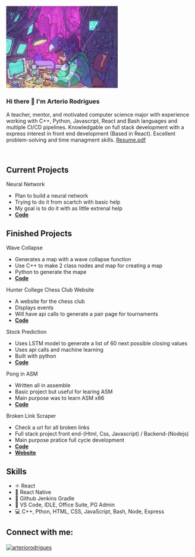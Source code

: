 <img src = "./space-gooose-lofi-artstation.jpg"  alt = "coding"  width = "300px" height = "auto"> 

### Hi there 👋 I'm **Arterio Rodrigues**

A teacher, mentor, and motivated computer science major with experience working with C++, Python, Javascript, React and Bash languages and multiple CI/CD pipelines. Knowledgable on full stack development with a express interest in front end development (Based in React). Excellent problem-solving and time managment skills. [Resume.pdf](./Resume.pdf)



<br>

## Current Projects

Neural Network
* Plan to build a neural network
* Trying to do it from scartch with basic help
* My goal is to do it with as little extrenal help
* <a href= 'https://github.com/ArterioRodrigues/LifeModel'> **Code** </a> 

## Finished Projects

Wave Collapse
* Generates a map with a wave collapse function
* Use C++ to make 2 class nodes and map for creating a map
* Python to generate the mape
* <a href= 'https://github.com/ArterioRodrigues/wave_collapse-'> **Code** </a> 

Hunter College Chess Club Website
* A website for the chess club
* Displays events
* Will have api calls to generate a pair page for tournaments
* <a href= 'https://github.com/ArterioRodrigues/HunterChessClub'> **Code** </a> 

Stock Prediction
* Uses LSTM model to generate a list of 60 next possible closing values
* Uses api calls and machine learning 
* Built with python 
* <a href= 'https://github.com/ArterioRodrigues/stock_prediction'> **Code** </a> 

Pong in ASM
* Written all in assemble 
* Basic project but useful for learing ASM
* Main purpose was to learn ASM x86
* <a href= 'https://github.com/ArterioRodrigues/asm_game/tree/main/pong'> **Code** </a> 

Broken Link Scraper
* Check a url for all broken links
* Full stack project front end-(Html, Css, Javascript) / Backend-(Nodejs)
* Main purpose pratice full cycle development
* <a href= 'https://github.com/ArterioRodrigues/Scraper'> **Code** </a> 
* <a href= 'https://arteriorodrigues.github.io/Scraper/'> **Website** </a> 

## Skills
* ⚛ React
* 📱 React Native
* 🔗 Github Jenkins Gradle
* 📕 VS Code, IDLE, Office Suite, PG Admin
* 💻 C++, Pthon, HTML, CSS, JavaScript, Bash, Node, Express


## Connect with me:
<p >
<a href="https://www.linkedin.com/in/arterio-rodrigues-7559791ba/" target="blank"><img align="center" src="https://raw.githubusercontent.com/rahuldkjain/github-profile-readme-generator/master/src/images/icons/Social/linked-in-alt.svg" alt="arteriorodrigues" height="30" width="40" /></a>
</p>


